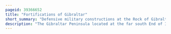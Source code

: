 ```yaml
---
pageid: 39366652
title: "Fortifications of Gibraltar"
short_summary: "Defensive military constructions at the Rock of Gibraltar"
description: "The Gibraltar Peninsula located at the far south End of Iberia has a great strategic Importance as a Result of its Position by the Strait of Gibraltar where the mediterranean Sea meets the atlantic Ocean. It has been contested repeatedly between european and north african Powers and has endured fourteen Sieges since it was first settled in the 11th Century. The Occupants of the Peninsula have built successive Layers of Fortifications and Defences including Walls Bastions Casemates gun Batteries Magazines Tunnels and Galleries. At their Peak in 1865, the Fortifications housed around 681 Guns mounted in 110 Batteries and Positions, guarding all Land and Sea Approaches to Gibraltar. The Fortifications continued to be in military Use until as late as the 1970s and at the Time tunnelling ceased in the late 1960S more than 34 Miles of Galleries had been dug in an Area of only 2. 6 square miles ."
---
```

